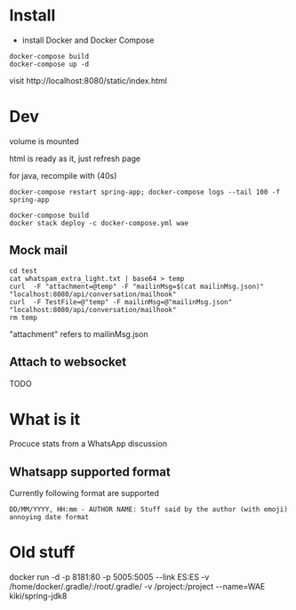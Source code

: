 
# Install


* install Docker and Docker Compose
````
docker-compose build 
docker-compose up -d
````

visit http://localhost:8080/static/index.html

# Dev 

volume is mounted

html is ready as it, just refresh page

for java, recompile with (40s)
`````
docker-compose restart spring-app; docker-compose logs --tail 100 -f spring-app
`````

````
docker-compose build
docker stack deploy -c docker-compose.yml wae
````

## Mock mail 

````
cd test
cat whatspam_extra_light.txt | base64 > temp
curl  -F "attachment=@temp" -F "mailinMsg=$(cat mailinMsg.json)"  "localhost:8080/api/conversation/mailhook"
curl  -F TestFile=@"temp" -F mailinMsg=@"mailinMsg.json"  "localhost:8080/api/conversation/mailhook"
rm temp
````

"attachment" refers to mailinMsg.json 

## Attach to websocket

TODO


# What is it 
Procuce stats from a WhatsApp discussion


## Whatsapp supported format

Currently following format are supported
````
DD/MM/YYYY, HH:mm - AUTHOR NAME: Stuff said by the author (with emoji)
annoying date format 
````



# Old stuff
docker run -d -p 8181:80  -p 5005:5005 --link ES:ES -v /home/docker/.gradle/:/root/.gradle/ -v /project:/project --name=WAE kiki/spring-jdk8
